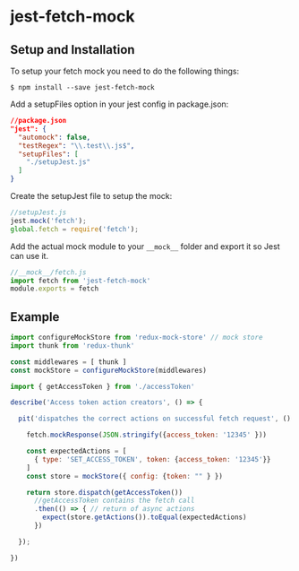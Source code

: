 # jest-fetch-mock

## Setup and Installation

To setup your fetch mock you need to do the following things:

```
$ npm install --save jest-fetch-mock
```

Add a setupFiles option in your jest config in package.json:

```JSON
//package.json
"jest": {
  "automock": false,
  "testRegex": "\\.test\\.js$",
  "setupFiles": [
    "./setupJest.js"
  ]
}
```

Create the setupJest file to setup the mock:

```js
//setupJest.js
jest.mock('fetch');
global.fetch = require('fetch');
```

Add the actual mock module to your `__mock__` folder and export it so Jest can use it.

```js
//__mock__/fetch.js
import fetch from 'jest-fetch-mock'
module.exports = fetch
```


## Example

```js
import configureMockStore from 'redux-mock-store' // mock store 
import thunk from 'redux-thunk'

const middlewares = [ thunk ]
const mockStore = configureMockStore(middlewares)

import { getAccessToken } from './accessToken'

describe('Access token action creators', () => {

  pit('dispatches the correct actions on successful fetch request', () => {

    fetch.mockResponse(JSON.stringify({access_token: '12345' }))

    const expectedActions = [
      { type: 'SET_ACCESS_TOKEN', token: {access_token: '12345'}}
    ]
    const store = mockStore({ config: {token: "" } })

    return store.dispatch(getAccessToken())
      //getAccessToken contains the fetch call
      .then(() => { // return of async actions
        expect(store.getActions()).toEqual(expectedActions)
      })

  });

})
```


